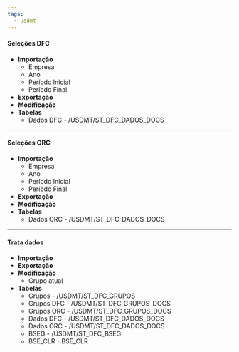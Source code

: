 ```yaml
---
tags:
  - usdmt
---
```

#### Seleções DFC
- **Importação**
	- Empresa
	- Ano
	- Período Inicial
	- Período Final
- **Exportação**
- **Modificação**
- **Tabelas**
	- Dados DFC - /USDMT/ST_DFC_DADOS_DOCS

---
#### Seleções ORC
- **Importação**
	- Empresa
	- Ano 
	- Período Inicial
	- Período Final
- **Exportação**
- **Modificação**
- **Tabelas**
	- Dados ORC - /USDMT/ST_DFC_DADOS_DOCS

---
#### Trata dados
- **Importação**
- **Exportação**
- **Modificação**
	- Grupo atual
- **Tabelas**
	- Grupos - /USDMT/ST_DFC_GRUPOS
	- Grupos DFC - /USDMT/ST_DFC_GRUPOS_DOCS
	- Grupos ORC - /USDMT/ST_DFC_GRUPOS_DOCS
	- Dados DFC - /USDMT/ST_DFC_DADOS_DOCS
	- Dados ORC - /USDMT/ST_DFC_DADOS_DOCS
	- BSEG - /USDMT/ST_DFC_BSEG
	- BSE_CLR - BSE_CLR

